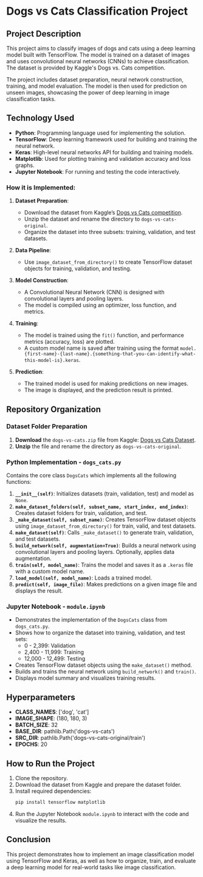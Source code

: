 # Dogs vs Cats Classification Project

## Project Description
This project aims to classify images of dogs and cats using a deep learning model built with TensorFlow. The model is trained on a dataset of images and uses convolutional neural networks (CNNs) to achieve classification. The dataset is provided by Kaggle's Dogs vs. Cats competition.

The project includes dataset preparation, neural network construction, training, and model evaluation. The model is then used for prediction on unseen images, showcasing the power of deep learning in image classification tasks.

## Technology Used
- **Python**: Programming language used for implementing the solution.
- **TensorFlow**: Deep learning framework used for building and training the neural network.
- **Keras**: High-level neural networks API for building and training models.
- **Matplotlib**: Used for plotting training and validation accuracy and loss graphs.
- **Jupyter Notebook**: For running and testing the code interactively.

### How it is Implemented:
1. **Dataset Preparation**:
   - Download the dataset from Kaggle’s [Dogs vs Cats competition](https://www.kaggle.com/competitions/dogs-vs-cats/data).
   - Unzip the dataset and rename the directory to `dogs-vs-cats-original`.
   - Organize the dataset into three subsets: training, validation, and test datasets.

2. **Data Pipeline**:
   - Use `image_dataset_from_directory()` to create TensorFlow dataset objects for training, validation, and testing.

3. **Model Construction**:
   - A Convolutional Neural Network (CNN) is designed with convolutional layers and pooling layers.
   - The model is compiled using an optimizer, loss function, and metrics.

4. **Training**:
   - The model is trained using the `fit()` function, and performance metrics (accuracy, loss) are plotted.
   - A custom model name is saved after training using the format `model.{first-name}-{last-name}.{something-that-you-can-identify-what-this-model-is}.keras`.

5. **Prediction**:
   - The trained model is used for making predictions on new images.
   - The image is displayed, and the prediction result is printed.

## Repository Organization

### Dataset Folder Preparation
1. **Download** the `dogs-vs-cats.zip` file from Kaggle: [Dogs vs Cats Dataset](https://www.kaggle.com/competitions/dogs-vs-cats/data).
2. **Unzip** the file and rename the directory as `dogs-vs-cats-original`.

### Python Implementation - `dogs_cats.py`
Contains the core class `DogsCats` which implements all the following functions:

1. **`__init__(self)`**: Initializes datasets (train, validation, test) and model as `None`.
2. **`make_dataset_folders(self, subset_name, start_index, end_index)`**: Creates dataset folders for train, validation, and test.
3. **`_make_dataset(self, subset_name)`**: Creates TensorFlow dataset objects using `image_dataset_from_directory()` for train, valid, and test datasets.
4. **`make_dataset(self)`**: Calls `_make_dataset()` to generate train, validation, and test datasets.
5. **`build_network(self, augmentation=True)`**: Builds a neural network using convolutional layers and pooling layers. Optionally, applies data augmentation.
6. **`train(self, model_name)`**: Trains the model and saves it as a `.keras` file with a custom model name.
7. **`load_model(self, model_name)`**: Loads a trained model.
8. **`predict(self, image_file)`**: Makes predictions on a given image file and displays the result.

### Jupyter Notebook - `module.ipynb`
- Demonstrates the implementation of the `DogsCats` class from `dogs_cats.py`.
- Shows how to organize the dataset into training, validation, and test sets:
    - 0 - 2,399: Validation
    - 2,400 - 11,999: Training
    - 12,000 - 12,499: Testing
- Creates TensorFlow dataset objects using the `make_dataset()` method.
- Builds and trains the neural network using `build_network()` and `train()`.
- Displays model summary and visualizes training results.

## Hyperparameters
- **CLASS_NAMES**: ['dog', 'cat']
- **IMAGE_SHAPE**: (180, 180, 3)
- **BATCH_SIZE**: 32
- **BASE_DIR**: pathlib.Path('dogs-vs-cats')
- **SRC_DIR**: pathlib.Path('dogs-vs-cats-original/train')
- **EPOCHS**: 20


## How to Run the Project
1. Clone the repository.
2. Download the dataset from Kaggle and prepare the dataset folder.
3. Install required dependencies:
    ```bash
    pip install tensorflow matplotlib
    ```
4. Run the Jupyter Notebook `module.ipynb` to interact with the code and visualize the results.

## Conclusion
This project demonstrates how to implement an image classification model using TensorFlow and Keras, as well as how to organize, train, and evaluate a deep learning model for real-world tasks like image classification.

